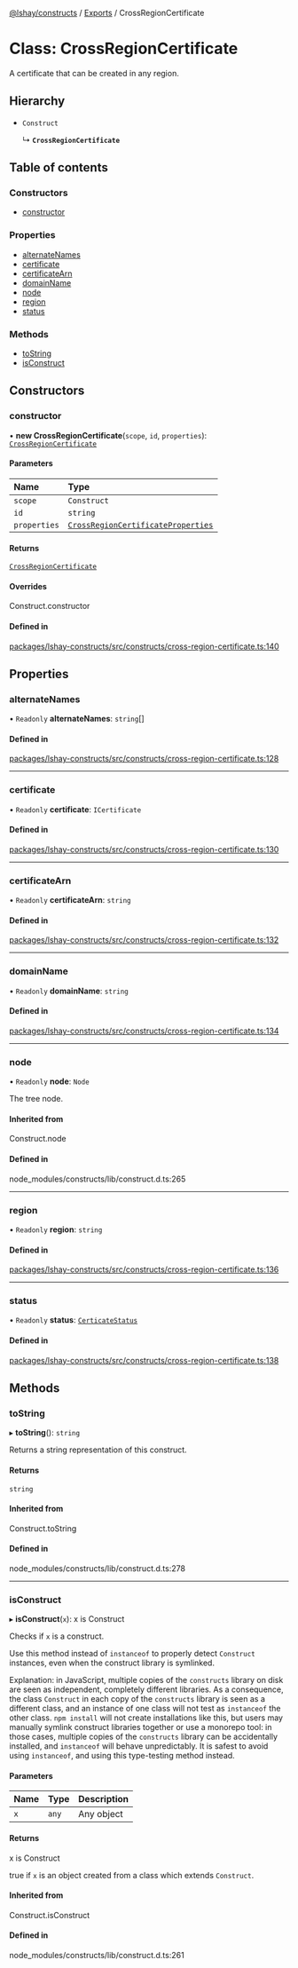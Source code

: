[@lshay/constructs](../README.md) / [Exports](../modules.md) / CrossRegionCertificate

# Class: CrossRegionCertificate

A certificate that can be created in any region.

## Hierarchy

- `Construct`

  ↳ **`CrossRegionCertificate`**

## Table of contents

### Constructors

- [constructor](CrossRegionCertificate.md#constructor)

### Properties

- [alternateNames](CrossRegionCertificate.md#alternatenames)
- [certificate](CrossRegionCertificate.md#certificate)
- [certificateArn](CrossRegionCertificate.md#certificatearn)
- [domainName](CrossRegionCertificate.md#domainname)
- [node](CrossRegionCertificate.md#node)
- [region](CrossRegionCertificate.md#region)
- [status](CrossRegionCertificate.md#status)

### Methods

- [toString](CrossRegionCertificate.md#tostring)
- [isConstruct](CrossRegionCertificate.md#isconstruct)

## Constructors

### constructor

• **new CrossRegionCertificate**(`scope`, `id`, `properties`): [`CrossRegionCertificate`](CrossRegionCertificate.md)

#### Parameters

| Name         | Type                                                                                 |
| :----------- | :----------------------------------------------------------------------------------- |
| `scope`      | `Construct`                                                                          |
| `id`         | `string`                                                                             |
| `properties` | [`CrossRegionCertificateProperties`](../modules.md#crossregioncertificateproperties) |

#### Returns

[`CrossRegionCertificate`](CrossRegionCertificate.md)

#### Overrides

Construct.constructor

#### Defined in

[packages/lshay-constructs/src/constructs/cross-region-certificate.ts:140](https://github.com/LukeShay/npm/blob/867608d/packages/lshay-constructs/src/constructs/cross-region-certificate.ts#L140)

## Properties

### alternateNames

• `Readonly` **alternateNames**: `string`[]

#### Defined in

[packages/lshay-constructs/src/constructs/cross-region-certificate.ts:128](https://github.com/LukeShay/npm/blob/867608d/packages/lshay-constructs/src/constructs/cross-region-certificate.ts#L128)

---

### certificate

• `Readonly` **certificate**: `ICertificate`

#### Defined in

[packages/lshay-constructs/src/constructs/cross-region-certificate.ts:130](https://github.com/LukeShay/npm/blob/867608d/packages/lshay-constructs/src/constructs/cross-region-certificate.ts#L130)

---

### certificateArn

• `Readonly` **certificateArn**: `string`

#### Defined in

[packages/lshay-constructs/src/constructs/cross-region-certificate.ts:132](https://github.com/LukeShay/npm/blob/867608d/packages/lshay-constructs/src/constructs/cross-region-certificate.ts#L132)

---

### domainName

• `Readonly` **domainName**: `string`

#### Defined in

[packages/lshay-constructs/src/constructs/cross-region-certificate.ts:134](https://github.com/LukeShay/npm/blob/867608d/packages/lshay-constructs/src/constructs/cross-region-certificate.ts#L134)

---

### node

• `Readonly` **node**: `Node`

The tree node.

#### Inherited from

Construct.node

#### Defined in

node_modules/constructs/lib/construct.d.ts:265

---

### region

• `Readonly` **region**: `string`

#### Defined in

[packages/lshay-constructs/src/constructs/cross-region-certificate.ts:136](https://github.com/LukeShay/npm/blob/867608d/packages/lshay-constructs/src/constructs/cross-region-certificate.ts#L136)

---

### status

• `Readonly` **status**: [`CerticateStatus`](../modules.md#certicatestatus)

#### Defined in

[packages/lshay-constructs/src/constructs/cross-region-certificate.ts:138](https://github.com/LukeShay/npm/blob/867608d/packages/lshay-constructs/src/constructs/cross-region-certificate.ts#L138)

## Methods

### toString

▸ **toString**(): `string`

Returns a string representation of this construct.

#### Returns

`string`

#### Inherited from

Construct.toString

#### Defined in

node_modules/constructs/lib/construct.d.ts:278

---

### isConstruct

▸ **isConstruct**(`x`): x is Construct

Checks if `x` is a construct.

Use this method instead of `instanceof` to properly detect `Construct`
instances, even when the construct library is symlinked.

Explanation: in JavaScript, multiple copies of the `constructs` library on
disk are seen as independent, completely different libraries. As a
consequence, the class `Construct` in each copy of the `constructs` library
is seen as a different class, and an instance of one class will not test as
`instanceof` the other class. `npm install` will not create installations
like this, but users may manually symlink construct libraries together or
use a monorepo tool: in those cases, multiple copies of the `constructs`
library can be accidentally installed, and `instanceof` will behave
unpredictably. It is safest to avoid using `instanceof`, and using
this type-testing method instead.

#### Parameters

| Name | Type  | Description |
| :--- | :---- | :---------- |
| `x`  | `any` | Any object  |

#### Returns

x is Construct

true if `x` is an object created from a class which extends `Construct`.

#### Inherited from

Construct.isConstruct

#### Defined in

node_modules/constructs/lib/construct.d.ts:261
